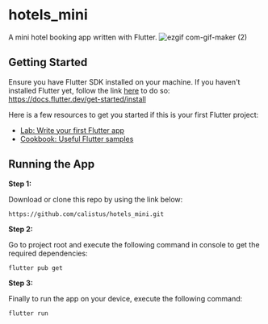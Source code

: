 # hotels_mini

A mini hotel booking app written with Flutter.
![ezgif com-gif-maker (2)](https://user-images.githubusercontent.com/7851155/207602041-304ddc04-52bf-4ef8-8363-25ad1a73531f.gif)


## Getting Started

Ensure you have Flutter SDK installed on your machine. If you haven't installed Flutter yet, follow the link [here](https://docs.flutter.dev/get-started/install) to do so: https://docs.flutter.dev/get-started/install

Here is a  few resources to get you started if this is your first Flutter project:

- [Lab: Write your first Flutter app](https://docs.flutter.dev/get-started/codelab)
- [Cookbook: Useful Flutter samples](https://docs.flutter.dev/cookbook)


## Running the App

**Step 1:**

Download or clone this repo by using the link below:

```
https://github.com/calistus/hotels_mini.git
```

**Step 2:**

Go to project root and execute the following command in console to get the required dependencies: 

```
flutter pub get 
```

**Step 3:**

Finally to run the app on your device, execute the following command: 

```
flutter run 
```
